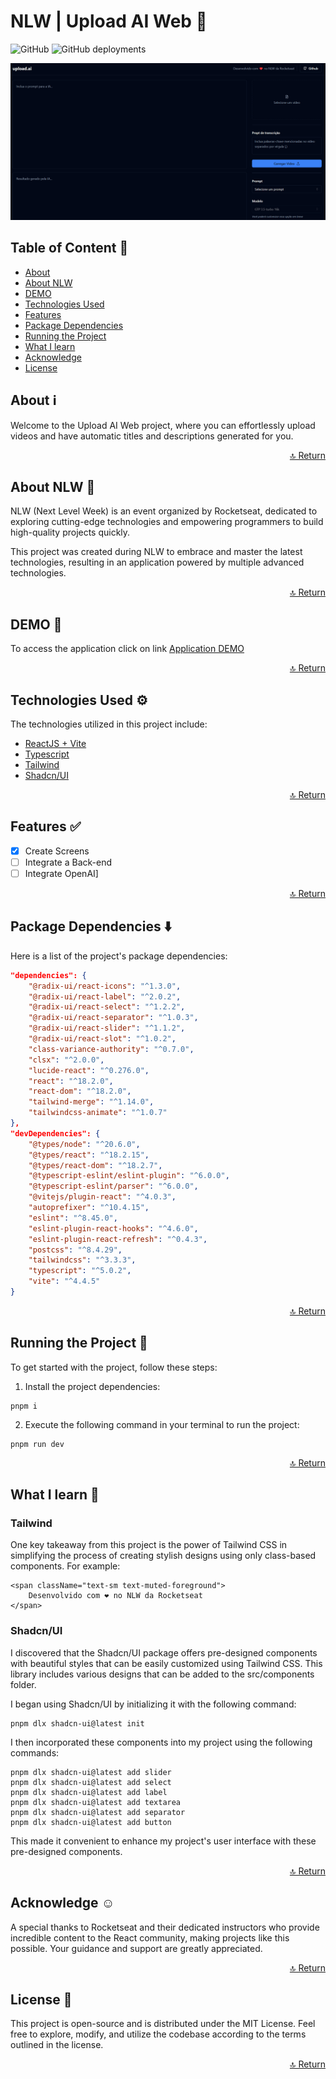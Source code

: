 # NLW | Upload AI Web 🚀

![GitHub](https://img.shields.io/github/license/Matheus1714/nlw-upload-ai)
![GitHub deployments](https://img.shields.io/github/deployments/matheus1714/nlw-upload-ai/production)

![banner-font](.github/banner-font.png)

<a id="readme-top"></a>

## Table of Content 📜
<!--ts-->
   * [About](#about-ℹ️)
   * [About NLW](#about-nlw-🚀)
   * [DEMO](#demo-🚀)
   * [Technologies Used](#technologies-used-⚙️)
   * [Features](#features-✅)
   * [Package Dependencies](#package-dependencies-⬇️)
   * [Running the Project](#running-the-project-🏃)
   * [What I learn](#what-i-learn-📝)
   * [Acknowledge](#acknowledge-☺️)
   * [License](#license-📖)
<!--te-->

## About ℹ️

Welcome to the Upload AI Web project, where you can effortlessly upload videos and have automatic titles and descriptions generated for you.

<p align="right"><a href="#readme-top">🔝 Return</a></p>

## About NLW 🚀

NLW (Next Level Week) is an event organized by Rocketseat, dedicated to exploring cutting-edge technologies and empowering programmers to build high-quality projects quickly.

This project was created during NLW to embrace and master the latest technologies, resulting in an application powered by multiple advanced technologies.

<p align="right"><a href="#readme-top">🔝 Return</a></p>

## DEMO 🚀

To access the application click on link [Application DEMO](https://nlw-upload-ai.vercel.app/)

<p align="right"><a href="#readme-top">🔝 Return</a></p>

## Technologies Used ⚙️

The technologies utilized in this project include:

* [ReactJS + Vite](https://vitejs.dev/)
* [Typescript](https://www.typescriptlang.org/)
* [Tailwind](https://tailwindcss.com/)
* [Shadcn/UI](https://ui.shadcn.com/)

<p align="right"><a href="#readme-top">🔝 Return</a></p>

## Features ✅

- [X] Create Screens
- [ ] Integrate a Back-end
- [ ] Integrate OpenAI]

<p align="right"><a href="#readme-top">🔝 Return</a></p>

## Package Dependencies ⬇️

Here is a list of the project's package dependencies:

```json
"dependencies": {
    "@radix-ui/react-icons": "^1.3.0",
    "@radix-ui/react-label": "^2.0.2",
    "@radix-ui/react-select": "^1.2.2",
    "@radix-ui/react-separator": "^1.0.3",
    "@radix-ui/react-slider": "^1.1.2",
    "@radix-ui/react-slot": "^1.0.2",
    "class-variance-authority": "^0.7.0",
    "clsx": "^2.0.0",
    "lucide-react": "^0.276.0",
    "react": "^18.2.0",
    "react-dom": "^18.2.0",
    "tailwind-merge": "^1.14.0",
    "tailwindcss-animate": "^1.0.7"
},
"devDependencies": {
    "@types/node": "^20.6.0",
    "@types/react": "^18.2.15",
    "@types/react-dom": "^18.2.7",
    "@typescript-eslint/eslint-plugin": "^6.0.0",
    "@typescript-eslint/parser": "^6.0.0",
    "@vitejs/plugin-react": "^4.0.3",
    "autoprefixer": "^10.4.15",
    "eslint": "^8.45.0",
    "eslint-plugin-react-hooks": "^4.6.0",
    "eslint-plugin-react-refresh": "^0.4.3",
    "postcss": "^8.4.29",
    "tailwindcss": "^3.3.3",
    "typescript": "^5.0.2",
    "vite": "^4.4.5"
}
```

<p align="right"><a href="#readme-top">🔝 Return</a></p>

## Running the Project 🏃

To get started with the project, follow these steps:

1. Install the project dependencies:

```
pnpm i
```

2. Execute the following command in your terminal to run the project:

```
pnpm run dev
```

<p align="right"><a href="#readme-top">🔝 Return</a></p>

## What I learn 📝

### Tailwind

One key takeaway from this project is the power of Tailwind CSS in simplifying the process of creating stylish designs using only class-based components. For example:

```tsx
<span className="text-sm text-muted-foreground">
    Desenvolvido com ❤️ no NLW da Rocketseat
</span>
```

### Shadcn/UI

I discovered that the Shadcn/UI package offers pre-designed components with beautiful styles that can be easily customized using Tailwind CSS. This library includes various designs that can be added to the src/components folder.

I began using Shadcn/UI by initializing it with the following command:

```shell
pnpm dlx shadcn-ui@latest init
```

I then incorporated these components into my project using the following commands:

```shell
pnpm dlx shadcn-ui@latest add slider
pnpm dlx shadcn-ui@latest add select
pnpm dlx shadcn-ui@latest add label
pnpm dlx shadcn-ui@latest add textarea
pnpm dlx shadcn-ui@latest add separator
pnpm dlx shadcn-ui@latest add button
```

This made it convenient to enhance my project's user interface with these pre-designed components.

<p align="right"><a href="#readme-top">🔝 Return</a></p>

## Acknowledge ☺️

A special thanks to Rocketseat and their dedicated instructors who provide incredible content to the React community, making projects like this possible. Your guidance and support are greatly appreciated.

<p align="right"><a href="#readme-top">🔝 Return</a></p>

## License 📖

This project is open-source and is distributed under the MIT License. Feel free to explore, modify, and utilize the codebase according to the terms outlined in the license.

<p align="right"><a href="#readme-top">🔝 Return</a></p>
